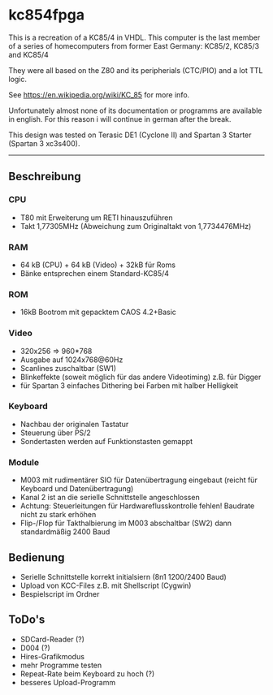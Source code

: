 # kc854fpga

This is a recreation of a KC85/4 in VHDL. This computer is the last member of a series of homecomputers
from former East Germany: KC85/2, KC85/3 and KC85/4

They were all based on the Z80 and its peripherials (CTC/PIO) and a lot TTL logic. 

See https://en.wikipedia.org/wiki/KC_85 for more info.

Unfortunately almost none of its documentation or programms are available in english. For this reason i 
will continue in german after the break.

This design was tested on Terasic DE1 (Cyclone II) and Spartan 3 Starter (Spartan 3 xc3s400).

---

## Beschreibung
### CPU
- T80 mit Erweiterung um RETI hinauszuführen
- Takt 1,77305MHz (Abweichung zum Originaltakt von 1,7734476MHz)

### RAM
- 64 kB (CPU) + 64 kB (Video) + 32kB für Roms
- Bänke entsprechen einem Standard-KC85/4

### ROM
- 16kB Bootrom mit gepacktem CAOS 4.2+Basic 

### Video
- 320x256 => 960*768
- Ausgabe auf 1024x768@60Hz
- Scanlines zuschaltbar (SW1)
- Blinkeffekte (soweit möglich für das andere Videotiming) z.B. für Digger
- für Spartan 3 einfaches Dithering bei Farben mit halber Helligkeit

### Keyboard
- Nachbau der originalen Tastatur
- Steuerung über PS/2
- Sondertasten werden auf Funktionstasten gemappt

### Module
- M003 mit rudimentärer SIO für Datenübertragung eingebaut (reicht für Keyboard und Datenübertragung)
- Kanal 2 ist an die serielle Schnittstelle angeschlossen
- Achtung: Steuerleitungen für Hardwareflusskontrolle fehlen! Baudrate nicht zu stark erhöhen
- Flip-/Flop für Takthalbierung im M003 abschaltbar (SW2) dann standardmäßig 2400 Baud

## Bedienung
- Serielle Schnittstelle korrekt initialsiern (8n1 1200/2400 Baud)
- Upload von KCC-Files z.B. mit Shellscript (Cygwin)
- Bespielscript im Ordner <tape>

## ToDo's
- SDCard-Reader (?)
- D004 (?)
- Hires-Grafikmodus
- mehr Programme testen
- Repeat-Rate beim Keyboard zu hoch (?)
- besseres Upload-Programm


